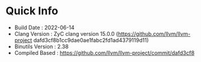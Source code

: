 # Quick Info
* Build Date : 2022-06-14
* Clang Version : ZyC clang version 15.0.0 (https://github.com/llvm/llvm-project dafd3cf8b1cc9dae0ae1fabc2fd1ad4379119d11)
* Binutils Version : 2.38
* Compiled Based : https://github.com/llvm/llvm-project/commit/dafd3cf8

